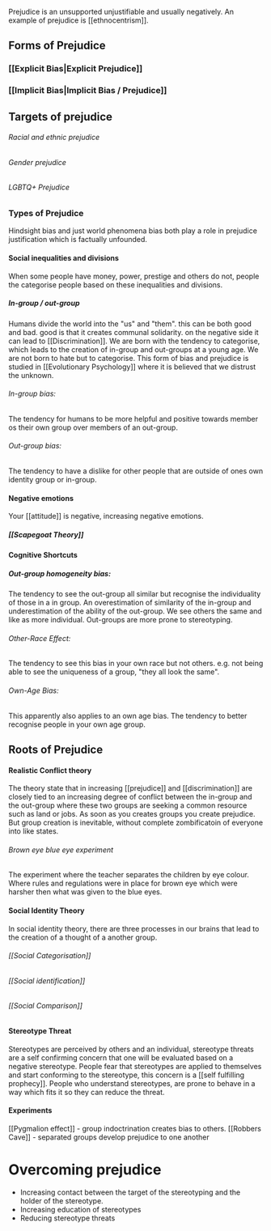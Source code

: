 Prejudice is an unsupported unjustifiable and usually negatively. An example of prejudice is [[ethnocentrism]]. 

## Forms of Prejudice
### [[Explicit Bias|Explicit Prejudice]]
### [[Implicit Bias|Implicit Bias / Prejudice]]

## Targets of prejudice
###### Racial and ethnic prejudice
###### Gender prejudice
###### LGBTQ+ Prejudice

### Types of Prejudice
Hindsight bias and just world phenomena bias both play a role in prejudice justification which is factually unfounded. 
#### Social inequalities and divisions
When some people have money, power, prestige and others do not, people the categorise people based on these inequalities and divisions. 
##### In-group / out-group
Humans divide the world into the "us" and "them". this can be both good and bad. good is that it creates communal solidarity. on the negative side it can lead to [[Discrimination]]. We are born with the tendency to categorise, which leads to the creation of in-group and out-groups at a young age. We are not born to hate but to categorise. This form of bias and prejudice is studied in [[Evolutionary Psychology]] where it is believed that we distrust the unknown.
###### In-group bias: 
The tendency for humans to be more helpful and positive towards member os their own group over members of an out-group. 
###### Out-group bias: 
The tendency to have a dislike for other people that are outside of ones own identity group or in-group.
#### Negative emotions
Your [[attitude]] is negative, increasing negative emotions.
##### [[Scapegoat Theory]]

#### Cognitive Shortcuts
##### Out-group homogeneity bias:
The tendency to see the out-group all similar but recognise the individuality of those in a in group. An overestimation of similarity of the in-group and underestimation of the ability of the out-group. We see others the same and like as more individual. Out-groups are more prone to stereotyping. 
###### Other-Race Effect:
The tendency to see this bias in your own race but not others. e.g. not being able to see the uniqueness of a group, "they all look the same".
###### Own-Age Bias:
This apparently also applies to an own age bias. The tendency to better recognise people in your own age group.

## Roots of Prejudice
#### Realistic Conflict theory
The theory state that in increasing [[prejudice]] and [[discrimination]] are closely tied to an increasing degree of conflict between the in-group and the out-group where these two groups are seeking a common resource such as land or jobs. As soon as you creates groups you create prejudice. But group creation is inevitable, without complete zombificatoin of everyone into like states.
###### Brown eye blue eye experiment
The experiment where the teacher separates the children by eye colour. Where rules and regulations were in place for brown eye which were harsher then what was given to the blue eyes.

#### Social Identity Theory
In social identity theory, there are three processes in our brains that lead to the creation of a thought of a another group.
###### [[Social Categorisation]]
###### [[Social identification]]
###### [[Social Comparison]]

#### Stereotype Threat
Stereotypes are perceived by others and an individual, stereotype threats are a self confirming concern that one will be evaluated based on a negative stereotype. People fear that stereotypes are applied to themselves and start conforming to the stereotype, this concern is a [[self fulfilling prophecy]]. People who understand stereotypes, are prone to behave in a way which fits it so they can reduce the threat.

#### Experiments
[[Pygmalion effect]] - group indoctrination creates bias to others.
[[Robbers Cave]] - separated groups develop prejudice to one another

# Overcoming prejudice
* Increasing contact between the target of the stereotyping and the holder of the stereotype. 
* Increasing education of stereotypes
* Reducing stereotype threats
